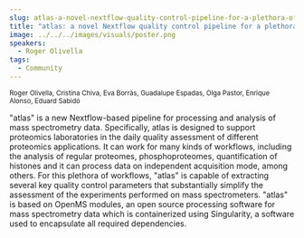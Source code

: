 ```yaml
---
slug: atlas-a-novel-nextflow-quality-control-pipeline-for-a-plethora-of-mass-spectrometry-workflows
title: "atlas: a novel Nextflow quality control pipeline for a plethora of mass spectrometry workflows"
image: ../../../images/visuals/poster.png
speakers:
  - Roger Olivella
tags:
  - Community
---
```

<div className="mb-8">
  <small className="typo-small">
    Roger Olivella, Cristina Chiva, Eva Borràs, Guadalupe Espadas, Olga Pastor, Enrique Alonso, Eduard Sabidó
  </small>
</div>

"atlas" is a new Nextflow-based pipeline for processing and analysis of mass spectrometry data. Specifically, atlas is designed to support proteomics laboratories in the daily quality assessment of different proteomics applications. It can work for many kinds of workflows, including the analysis of regular proteomes, phosphoproteomes, quantification of histones and it can process data on independent acquisition mode, among others. For this plethora of workflows, "atlas" is capable of extracting several key quality control parameters that substantially simplify the assessment of the experiments performed on mass spectrometers. "atlas" is based on OpenMS modules, an open source processing software for mass spectrometry data which is containerized using Singularity, a software used to encapsulate all required dependencies.
